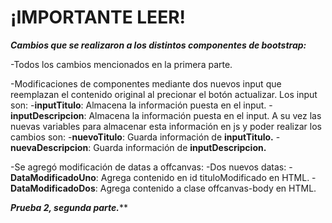 # ¡IMPORTANTE LEER!

***Cambios que se realizaron a los distintos componentes de bootstrap:***

-Todos los cambios mencionados en la primera parte.

-Modificaciones de componentes mediante dos nuevos input que reemplazan el contenido original al precionar el botón actualizar. Los input son:
  -**inputTitulo**: Almacena la información puesta en el input.
  -**inputDescripcion**: Almacena la información puesta en el input. 
  A su vez las nuevas variables para almacenar esta información en js y poder realizar los cambios son:
  -**nuevoTitulo**: Guarda información de **inputTitulo.**
  -**nuevaDescripcion**: Guarda información de **inputDescripcion.**
   


-Se agregó modificación de datas a offcanvas:
  -Dos nuevos datas:
     - **DataModificadoUno**: Agrega contenido en id tituloModificado en HTML.
     -**DataModificadoDos**: Agrega contenido a clase offcanvas-body en HTML.

***Prueba 2, segunda parte.*****
